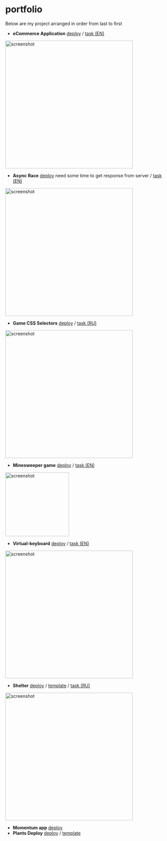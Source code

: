 # portfolio

Below are my project arranged in order from last to first

+ **eCommerce Application**
[deploy](https://asian-food-delivery.netlify.app/) /
[task (EN)](https://github.com/rolling-scopes-school/tasks/blob/master/tasks/eCommerce-Application/Readme.md)

<img src="https://github.com/IrinaOsp/RS-Stage-1-2/assets/108676588/5da7c528-3877-4e95-b8a9-dcafe72d5dc2" title="screenshot" alt="screenshot" width="400"/>

+ **Async Race**
[deploy](https://IrinaOsp.github.io/RS-Stage-1-2/async-race/) need some time to get response from server / 
[task (EN)](https://github.com/rolling-scopes-school/tasks/blob/master/tasks/async-race.md)

<img src="https://github.com/IrinaOsp/RS-Stage-1-2/assets/108676588/247bdcec-9d62-4835-9dac-dd7f13a09f7c" title="screenshot" alt="screenshot" width="400"/>

+ **Game CSS Selectors**
[deploy](https://rolling-scopes-school.github.io/irinaosp-JSFE2023Q1/RSS-CSS-Selectors/) /
[task (RU)](https://github.com/rolling-scopes-school/tasks/blob/master/tasks/rs-css.md)

<img src="https://github.com/IrinaOsp/RS-Stage-1-2/assets/108676588/ecf2a1a1-1ff2-44b7-b017-4b03a7e9aff8" title="screenshot" alt="screenshot" width="400"/>

+ **Minesweeper game**
[deploy](https://IrinaOsp.github.io/RS-Stage-1-2/minesweeper/) /
[task (EN)](https://github.com/rolling-scopes-school/tasks/blob/master/tasks/minesweeper/README.md)

<img src="https://github.com/IrinaOsp/RS-Stage-1-2/assets/108676588/7e0a3238-b011-455e-ab7c-025f919d61b7" title="screenshot" alt="screenshot" width="200"/>

+ **Virtual-keyboard**
[deploy](https://irinaosp.github.io/virtual-keyboard/) /
[task (EN)](https://github.com/rolling-scopes-school/tasks/blob/master/tasks/virtual-keyboard/virtual-keyboard-en.md)

<img src="https://github.com/IrinaOsp/RS-Stage-1-2/assets/108676588/d4834ac8-9e15-4be6-8a45-74ab731180e9" title="screenshot" alt="screenshot" width="400"/>

+ **Shelter**
[deploy](https://IrinaOsp.github.io/RS-Stage-1-2/shelter/) /
[template](https://www.figma.com/file/Yk6EnbY63FyG2PJTFkJDMh/shelter) /
[task (RU)](https://github.com/rolling-scopes-school/tasks/blob/master/tasks/shelter/shelter.md)

<img src="https://github.com/IrinaOsp/RS-Stage-1-2/assets/108676588/48e8836f-e691-4589-96b9-affa0298dedf" title="screenshot" alt="screenshot" width="400"/>

+ **Momentum app**
[deploy](https://rolling-scopes-school.github.io/irinaosp-JSFEPRESCHOOL2022Q4/momentum/src/)
+ **Plants Deploy**
[deploy](https://rolling-scopes-school.github.io/irinaosp-JSFEPRESCHOOL2022Q4/plants/) / [template](https://www.figma.com/file/ntVt8IwlwzfVFMBuVVAze8/Plants?node-id=0%3A1)
